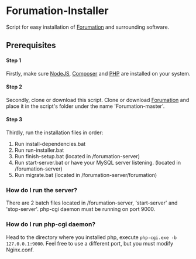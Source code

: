 # Forumation-Installer
Script for easy installation of [Forumation](https://github.com/ThePadna/Forumation) and surrounding software.

## Prerequisites

#### Step 1

Firstly, make sure [NodeJS](https://nodejs.org/en/download/), [Composer](https://getcomposer.org/download/) and [PHP](https://www.php.net/downloads.php) are installed on your system.
#### Step 2

Secondly, clone or download this script. Clone or download [Forumation](https://github.com/ThePadna/Forumation) and place it in the script's folder under the name 'Forumation-master'.

#### Step 3

Thirdly, run the installation files in order:
1. Run install-dependencies.bat
2. Run run-installer.bat
3. Run finish-setup.bat (located in /forumation-server)
4. Run start-server.bat or have your MySQL server listening. (located in /forumation-server)
5. Run migrate.bat (located in /forumation-server/forumation)

### How do I run the server?
There are 2 batch files located in /forumation-server, 'start-server' and 'stop-server'. php-cgi daemon must be running on port 9000.

### How do I run php-cgi daemon?
Head to the directory where you installed php, execute `php-cgi.exe -b 127.0.0.1:9000`. Feel free to use a different port, but you must modify Nginx.conf.

